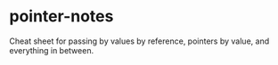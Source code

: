 # pointer-notes
Cheat sheet for passing by values by  reference, pointers by value, and everything in between.
